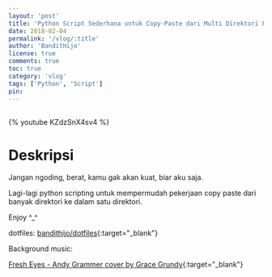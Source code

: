 ```yaml
---
layout: 'post'
title: 'Python Script Sederhana untuk Copy-Paste dari Multi Direktori Pt. 1'
date: 2018-02-04
permalink: '/vlog/:title'
author: 'BanditHijo'
license: true
comments: true
toc: true
category: 'vlog'
tags: ['Python', 'Script']
pin:
---
```


<div style="margin-top:30px;"></div>

{% youtube KZdzSnX4sv4 %}

# Deskripsi

Jangan ngoding, berat, kamu gak akan kuat, biar aku saja.

Lagi-lagi python scripting untuk mempermudah pekerjaan copy paste dari banyak direktori ke dalam satu direktori.

Enjoy ^_^

dotfiles: [bandithijo/dotfiles](https://github.com/bandithijo/dotfiles){:target="_blank"}

Background music:

[Fresh Eyes - Andy Grammer cover by Grace Grundy](https://youtu.be/vnO1T9zVnMg){:target="_blank"}
